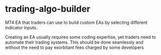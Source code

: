 # trading-algo-builder
MT4 EA that traders can use to build custom EAs by selecting different indicator inputs.

Creating an EA usually requires some coding expertise, yet traders need to automate their trading systems. This should be done seamlessly and without the need to pay
exorbitant fees charged by some developers
